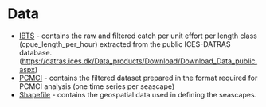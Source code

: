 # Data

- [IBTS](IBTS) - contains the raw and filtered catch per unit effort per length class (cpue_length_per_hour) extracted from the public ICES-DATRAS database.
  (https://datras.ices.dk/Data_products/Download/Download_Data_public.aspx)
- [PCMCI](PCMCI) - contains the filtered dataset prepared in the format required for PCMCI analysis (one time series per seascape)
- [Shapefile](Shapefile) - contains the geospatial data used in defining the seascapes.
